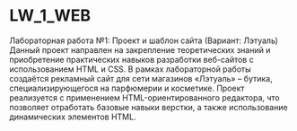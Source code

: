# LW_1_WEB
Лабораторная работа №1: Проект и шаблон сайта (Вариант: Лэтуаль)
Данный проект направлен на закрепление теоретических знаний и приобретение практических навыков разработки веб-сайтов с использованием HTML и CSS. В рамках лабораторной работы создаётся рекламный сайт для сети магазинов «Лэтуаль» – бутика, специализирующегося на парфюмерии и косметике. Проект реализуется с применением HTML-ориентированного редактора, что позволяет отработать базовые навыки верстки, а также использование динамических элементов HTML.
